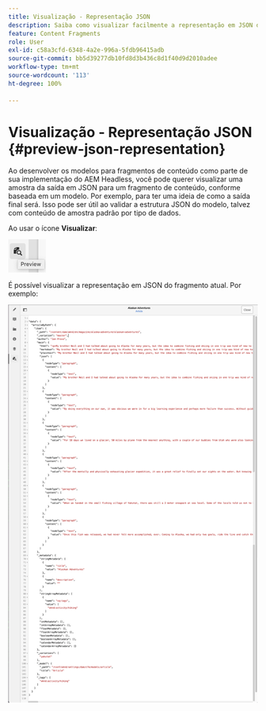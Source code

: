 ```yaml
---
title: Visualização - Representação JSON
description: Saiba como visualizar facilmente a representação em JSON dos fragmentos de conteúdo ao implementar sua solução AEM Headless.
feature: Content Fragments
role: User
exl-id: c58a3cfd-6348-4a2e-996a-5fdb96415adb
source-git-commit: bb5d39277db10fd8d3b436c8d1f40d9d2010adee
workflow-type: tm+mt
source-wordcount: '113'
ht-degree: 100%

---
```


# Visualização - Representação JSON {#preview-json-representation}

Ao desenvolver os modelos para fragmentos de conteúdo como parte de sua implementação do AEM Headless, você pode querer visualizar uma amostra da saída em JSON para um fragmento de conteúdo, conforme baseada em um modelo. Por exemplo, para ter uma ideia de como a saída final será. Isso pode ser útil ao validar a estrutura JSON do modelo, talvez com conteúdo de amostra padrão por tipo de dados.

Ao usar o ícone **Visualizar**:

![Editor de fragmento de conteúdo — guia Visualização](assets/cfm-preview-01.png)

É possível visualizar a representação em JSON do fragmento atual. Por exemplo:

![Editor de fragmento do conteúdo — Visualização de um fragmento](assets/cfm-preview-02.png)

<!--
**Copy URL** allows you to copy to clipboard the URL for either author or publish.
-->
